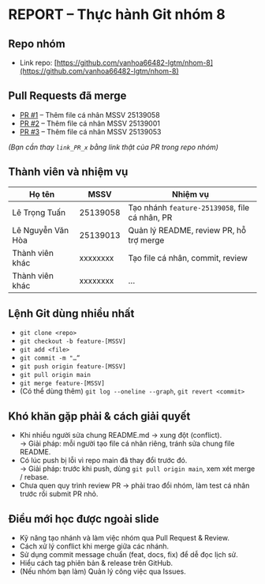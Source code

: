 #  REPORT – Thực hành Git nhóm 8

##  Repo nhóm  
- Link repo: [https://github.com/vanhoa66482-lgtm/nhom-8](https://github.com/vanhoa66482-lgtm/nhom-8)  

##  Pull Requests đã merge  
- [PR #1](link_PR_1) – Thêm file cá nhân MSSV 25139058  
- [PR #2](link_PR_2) – Thêm file cá nhân MSSV 25139001  
- [PR #3](link_PR_3) – Thêm file cá nhân MSSV 25139053  

*(Bạn cần thay `link_PR_x` bằng link thật của PR trong repo nhóm)*  

##  Thành viên và nhiệm vụ  
| Họ tên                 | MSSV     | Nhiệm vụ                                                |
|------------------------|----------|----------------------------------------------------------|
| Lê Trọng Tuấn          | 25139058 | Tạo nhánh `feature-25139058`, file cá nhân, PR           |
| Lê Nguyễn Văn Hòa      | 25139013 | Quản lý README, review PR, hỗ trợ merge                 |
| Thành viên khác         | xxxxxxxx | Tạo file cá nhân, commit, review                         |
| Thành viên khác         | xxxxxxxx | …                                                        |

##  Lệnh Git dùng nhiều nhất  
- `git clone <repo>`  
- `git checkout -b feature-[MSSV]`  
- `git add <file>`  
- `git commit -m "…”`  
- `git push origin feature-[MSSV]`  
- `git pull origin main`  
- `git merge feature-[MSSV]`  
- (Có thể dùng thêm) `git log --oneline --graph`, `git revert <commit>`  

##  Khó khăn gặp phải & cách giải quyết  
- Khi nhiều người sửa chung README.md → xung đột (conflict).  
  → Giải pháp: mỗi người tạo file cá nhân riêng, tránh sửa chung file README.  
- Có lúc push bị lỗi vì repo main đã thay đổi trước đó.  
  → Giải pháp: trước khi push, dùng `git pull origin main`, xem xét merge / rebase.  
- Chưa quen quy trình review PR → phải trao đổi nhóm, làm test cá nhân trước rồi submit PR nhỏ.  

##  Điều mới học được ngoài slide  
- Kỹ năng tạo nhánh và làm việc nhóm qua Pull Request & Review.  
- Cách xử lý conflict khi merge giữa các nhánh.  
- Sử dụng commit message chuẩn (feat, docs, fix) để dễ đọc lịch sử.  
- Hiểu cách tag phiên bản & release trên GitHub.  
- (Nếu nhóm bạn làm) Quản lý công việc qua Issues.  
